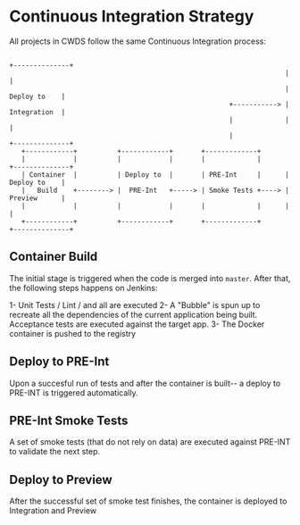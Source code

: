 # Continuous Integration Strategy

All projects in CWDS follow the same Continuous Integration process:

                                                                         +--------------+
                                                                         |              |
                                                                         | Deploy to    |
                                                           +-----------> | Integration  |
                                                           |             |              |
                                                           |             +--------------+
       +------------+          +------------+       +-------------+
       |            |          |            |       |             |      +--------------+
       | Container  |          | Deploy to  |       | PRE-Int     |      | Deploy to    |
       |   Build    +--------> |  PRE-Int   +-----> | Smoke Tests +----> | Preview      |
       |            |          |            |       |             |      |              |
       +------------+          +------------+       +-------------+      +--------------+



## Container Build

The initial stage is triggered when the code is merged into `master`.
After that, the following steps happens on Jenkins:

1- Unit Tests / Lint / and all  are executed
2- A "Bubble" is spun up to recreate all the dependencies of the current application being built. Acceptance tests are executed against the target app.
3- The Docker container is pushed to the registry

## Deploy to PRE-Int

Upon a succesful run of tests and after the container is built-- a deploy to PRE-INT is triggered automatically.

## PRE-Int Smoke Tests

A set of smoke tests (that do not rely on data) are executed against PRE-INT to validate the next step.

## Deploy to Preview

After the successful set of smoke test finishes, the container is deployed to Integration and Preview


